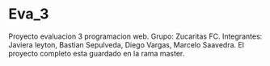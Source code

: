 # Eva_3
Proyecto evaluacion 3 programacion web.
Grupo: Zucaritas FC.
Integrantes: Javiera leyton, Bastian Sepulveda, Diego Vargas, Marcelo Saavedra.
El proyecto completo esta guardado en la rama master.
